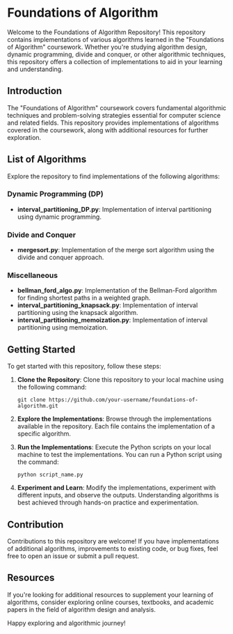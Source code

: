 # Foundations of Algorithm
Welcome to the Foundations of Algorithm Repository! This repository contains implementations of various algorithms learned in the "Foundations of Algorithm" coursework. Whether you're studying algorithm design, dynamic programming, divide and conquer, or other algorithmic techniques, this repository offers a collection of implementations to aid in your learning and understanding.

## Introduction

The "Foundations of Algorithm" coursework covers fundamental algorithmic techniques and problem-solving strategies essential for computer science and related fields. This repository provides implementations of algorithms covered in the coursework, along with additional resources for further exploration.

## List of Algorithms

Explore the repository to find implementations of the following algorithms:

### Dynamic Programming (DP)
- **interval_partitioning_DP.py**: Implementation of interval partitioning using dynamic programming.

### Divide and Conquer
- **mergesort.py**: Implementation of the merge sort algorithm using the divide and conquer approach.

### Miscellaneous
- **bellman_ford_algo.py**: Implementation of the Bellman-Ford algorithm for finding shortest paths in a weighted graph.
- **interval_partitioning_knapsack.py**: Implementation of interval partitioning using the knapsack algorithm.
- **interval_partitioning_memoization.py**: Implementation of interval partitioning using memoization.

## Getting Started

To get started with this repository, follow these steps:

1. **Clone the Repository**: Clone this repository to your local machine using the following command:

   ```
   git clone https://github.com/your-username/foundations-of-algorithm.git
   ```

2. **Explore the Implementations**: Browse through the implementations available in the repository. Each file contains the implementation of a specific algorithm.

3. **Run the Implementations**: Execute the Python scripts on your local machine to test the implementations. You can run a Python script using the command:

   ```
   python script_name.py
   ```

4. **Experiment and Learn**: Modify the implementations, experiment with different inputs, and observe the outputs. Understanding algorithms is best achieved through hands-on practice and experimentation.

## Contribution

Contributions to this repository are welcome! If you have implementations of additional algorithms, improvements to existing code, or bug fixes, feel free to open an issue or submit a pull request.

## Resources

If you're looking for additional resources to supplement your learning of algorithms, consider exploring online courses, textbooks, and academic papers in the field of algorithm design and analysis.

Happy exploring and algorithmic journey!

